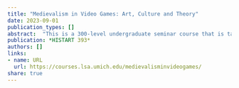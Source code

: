 ```yaml
---
title: "Medievalism in Video Games: Art, Culture and Theory"
date: 2023-09-01
publication_types: []
abstract:  "This is a 300-level undergraduate seminar course that is taught in the Department of the History of Art at the University of Michigan (U-M)."
publication: *HISTART 393*
authors: []
links:
- name: URL
  url: https://courses.lsa.umich.edu/medievalisminvideogames/
share: true
---
```

